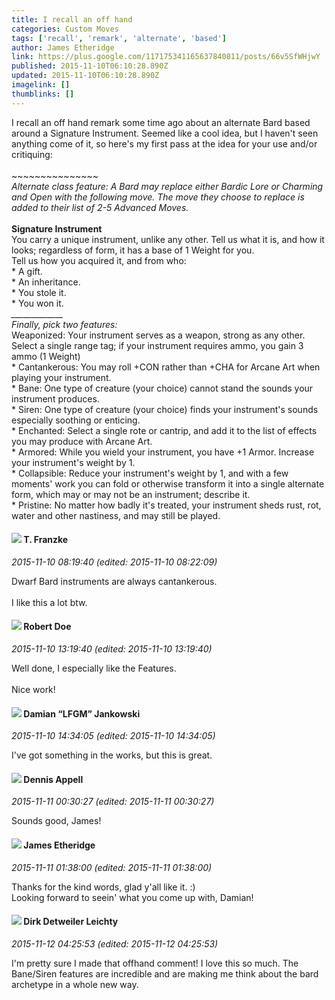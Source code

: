 ```yaml
---
title: I recall an off hand
categories: Custom Moves
tags: ['recall', 'remark', 'alternate', 'based']
author: James Etheridge
link: https://plus.google.com/117175341165637840811/posts/66v5SfWHjwY
published: 2015-11-10T06:10:28.890Z
updated: 2015-11-10T06:10:28.890Z
imagelink: []
thumblinks: []
---
```


I recall an off hand remark some time ago about an alternate Bard based around a Signature Instrument. Seemed like a cool idea, but I haven&#39;t seen anything come of it, so here&#39;s my first pass at the idea for your use and/or critiquing:<br /><br />~~~~~~~~~~~~~~~<br /><i>Alternate class feature: A Bard may replace either Bardic Lore or Charming and Open with the following move. The move they choose to replace is added to their list of 2-5 Advanced Moves.</i><br /><br /><b>Signature Instrument</b><br />You carry a unique instrument, unlike any other. Tell us what it is, and how it looks; regardless of form, it has a base of 1 Weight for you.<br />Tell us how you acquired it, and from who:<br />* A gift.<br />* An inheritance.<br />* You stole it.<br />* You won it.<br />*<i>_____________</i><br />Finally, pick two features:<br />* Weaponized: Your instrument serves as a weapon, strong as any other. Select a single range tag; if your instrument requires ammo, you gain 3 ammo (1 Weight)<br />* Cantankerous: You may roll +CON rather than +CHA for Arcane Art when playing your instrument.<br />* Bane: One type of creature (your choice) cannot stand the sounds your instrument produces.<br />* Siren: One type of creature (your choice) finds your instrument&#39;s sounds especially soothing or enticing.<br />* Enchanted: Select a single rote or cantrip, and add it to the list of effects you may produce with Arcane Art.<br />* Armored: While you wield your instrument, you have +1 Armor. Increase your instrument&#39;s weight by 1.<br />* Collapsible: Reduce your instrument&#39;s weight by 1, and with a few moments&#39; work you can fold or otherwise transform it into a single alternate form, which may or may not be an instrument; describe it.<br />* Pristine: No matter how badly it&#39;s treated, your instrument sheds rust, rot, water and other nastiness, and may still be played.<br />
<div id='comment z12dz3jodwawevk0y22zyjhbnvilc1aif04'>
  <h4><img src='{{site.baseurl}}//images/avatars/110330901807759406775_photo.jpg'> T. Franzke</h4>
      <p><cite>2015-11-10 08:19:40 (edited: 2015-11-10 08:22:09)</cite></p>
        <p>Dwarf Bard instruments are always cantankerous. ﻿<br /><br />I like this a lot btw.</p>
</div>
        

<div id='comment z12dz3jodwawevk0y22zyjhbnvilc1aif04'>
  <h4><img src='{{site.baseurl}}//images/avatars/105487846931822189120_photo.jpg'> Robert Doe</h4>
      <p><cite>2015-11-10 13:19:40 (edited: 2015-11-10 13:19:40)</cite></p>
        <p>Well done, I especially like the Features.<br /><br />Nice work!</p>
</div>
        

<div id='comment z12dz3jodwawevk0y22zyjhbnvilc1aif04'>
  <h4><img src='{{site.baseurl}}//images/avatars/100476170927206311405_photo.jpg'> Damian “LFGM” Jankowski</h4>
      <p><cite>2015-11-10 14:34:05 (edited: 2015-11-10 14:34:05)</cite></p>
        <p>I&#39;ve got something in the works, but this is great.</p>
</div>
        

<div id='comment z12dz3jodwawevk0y22zyjhbnvilc1aif04'>
  <h4><img src='{{site.baseurl}}//images/avatars/107768808673158860288_photo.jpg'> Dennis Appell</h4>
      <p><cite>2015-11-11 00:30:27 (edited: 2015-11-11 00:30:27)</cite></p>
        <p>Sounds good, James!</p>
</div>
        

<div id='comment z12dz3jodwawevk0y22zyjhbnvilc1aif04'>
  <h4><img src='{{site.baseurl}}//images/avatars/117175341165637840811_photo.jpg'> James Etheridge</h4>
      <p><cite>2015-11-11 01:38:00 (edited: 2015-11-11 01:38:00)</cite></p>
        <p>Thanks for the kind words, glad y&#39;all like it. :)<br />Looking forward to seein&#39; what you come up with, Damian!</p>
</div>
        

<div id='comment z12dz3jodwawevk0y22zyjhbnvilc1aif04'>
  <h4><img src='{{site.baseurl}}//images/avatars/107200488853215420475_photo.jpg'> Dirk Detweiler Leichty</h4>
      <p><cite>2015-11-12 04:25:53 (edited: 2015-11-12 04:25:53)</cite></p>
        <p>I&#39;m pretty sure I made that offhand comment! I love this so much. The Bane/Siren features are incredible and are making me think about the bard archetype in a whole new way.</p>
</div>
        
